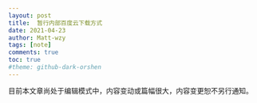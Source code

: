 ```yaml
---
layout: post
title:  暂行内部百度云下载方式
date: 2021-04-23
author: Matt-wzy
tags: [note]
comments: true
toc: true
#theme: github-dark-orshen
---
```



目前本文章尚处于编辑模式中，内容变动或篇幅很大，内容变更恕不另行通知。
